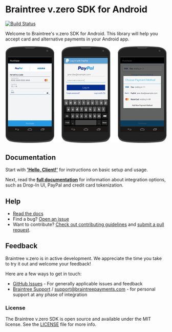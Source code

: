 # Braintree v.zero SDK for Android

[![Build Status](https://travis-ci.org/braintree/braintree_android.svg?branch=master)](https://travis-ci.org/braintree/braintree_android)

Welcome to Braintree's v.zero SDK for Android. This library will help you accept card and alternative payments in your Android app.

![Screenshot of v.zero](screenshot.png)

## Documentation

Start with [**'Hello, Client!'**](https://developers.braintreepayments.com/android/start/hello-client) for instructions on basic setup and usage.

Next, read the [**full documentation**](https://developers.braintreepayments.com/android/sdk/client) for information about integration options, such as Drop-In UI, PayPal and credit card tokenization.

## Help

* [Read the docs](https://developers.braintreepayments.com/start/hello-client/android/v2)
* Find a bug? [Open an issue](https://github.com/braintree/braintree_android/issues)
* Want to contribute? [Check out contributing guidelines](CONTRIBUTING.md) and [submit a pull request](https://help.github.com/articles/creating-a-pull-request).

## Feedback

Braintree v.zero is in active development. We appreciate the time you take to try it out and welcome your feedback!

Here are a few ways to get in touch:

* [GitHub Issues](https://github.com/braintree/braintree_android/issues) - For generally applicable issues and feedback
* [Braintree Support](https://articles.braintreepayments.com/) / [support@braintreepayments.com](mailto:support@braintreepayments.com) -
for personal support at any phase of integration

### License

The Braintree v.zero SDK is open source and available under the MIT license. See the [LICENSE](LICENSE) file for more info.
